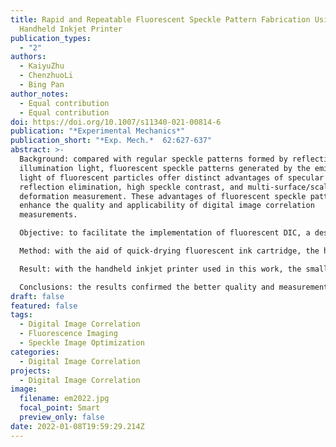 ```yaml
---
title: Rapid and Repeatable Fluorescent Speckle Pattern Fabrication Using a
  Handheld Inkjet Printer
publication_types:
  - "2"
authors:
  - KaiyuZhu
  - ChenzhuoLi
  - Bing Pan
author_notes:
  - Equal contribution
  - Equal contribution
doi: https://doi.org/10.1007/s11340-021-00814-6
publication: "*Experimental Mechanics*"
publication_short: "*Exp. Mech.*  62:627-637"
abstract: >-
  Background: compared with regular speckle patterns formed by reflecting the
  illumination light, fluorescent speckle patterns generated by the emitted
  light of fluorescent particles offer distinct advantages of specular
  reflection elimination, high speckle contrast, and multi-surface/scale
  deformation measurement. These advantages of fluorescent speckle patterns
  enhance the quality and applicability of digital image correlation
  measurements.

  Objective: to facilitate the implementation of fluorescent DIC, a designable, rapid and repeatable fluorescent speckle pattern fabrication method using a handheld inkjet printer is proposed.

  Method: with the aid of quick-drying fluorescent ink cartridge, the handheld inkjet printer is capable of printing numerically generated digital speckle patterns on test sample surfaces, which allows designable, rapid and repeatable fluorescent speckle pattern fabrication in few seconds. By illuminating the printed fluorescent digital speckle pattern with ultraviolet light, the emitted blue light forms a high-contrast speckle image on the camera sensor.

  Result: with the handheld inkjet printer used in this work, the smallest size of the printed dot (i.e., speckle granule) is estimated as ~ 78 μm and the fluorescent speckle pattern can be printed on both planar and curved surfaces of various materials. For validation, the performance of the proposed fluorescent speckle pattern fabrication method was compared with conventional speckle pattern fabrication methods via a uniaxial tensile test and a high-throughput tensile test.

  Conclusions: the results confirmed the better quality and measurement results of the printed fluorescent speckle patterns.
draft: false
featured: false
tags:
  - Digital Image Correlation
  - Fluorescence Imaging
  - Speckle Image Optimization
categories:
  - Digital Image Correlation
projects:
  - Digital Image Correlation
image:
  filename: em2022.jpg
  focal_point: Smart
  preview_only: false
date: 2022-01-08T19:59:29.214Z
---
```


